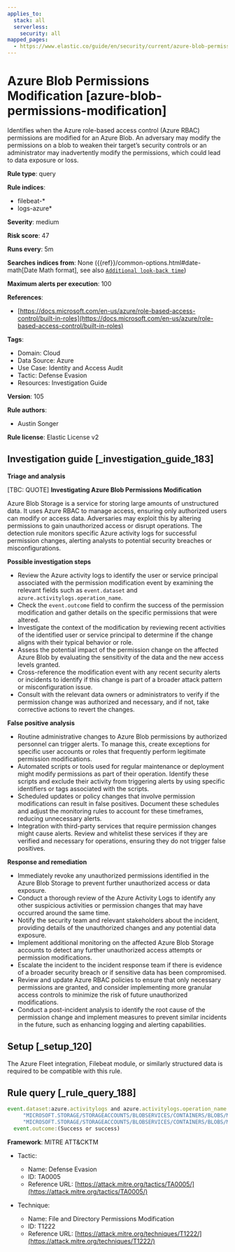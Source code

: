 ```yaml
---
applies_to:
  stack: all
  serverless:
    security: all
mapped_pages:
  - https://www.elastic.co/guide/en/security/current/azure-blob-permissions-modification.html
---
```


# Azure Blob Permissions Modification [azure-blob-permissions-modification]

Identifies when the Azure role-based access control (Azure RBAC) permissions are modified for an Azure Blob. An adversary may modify the permissions on a blob to weaken their target’s security controls or an administrator may inadvertently modify the permissions, which could lead to data exposure or loss.

**Rule type**: query

**Rule indices**:

* filebeat-*
* logs-azure*

**Severity**: medium

**Risk score**: 47

**Runs every**: 5m

**Searches indices from**: None ({{ref}}/common-options.html#date-math[Date Math format], see also [`Additional look-back time`](docs-content://solutions/security/detect-and-alert/create-detection-rule.md#rule-schedule))

**Maximum alerts per execution**: 100

**References**:

* [https://docs.microsoft.com/en-us/azure/role-based-access-control/built-in-roles](https://docs.microsoft.com/en-us/azure/role-based-access-control/built-in-roles)

**Tags**:

* Domain: Cloud
* Data Source: Azure
* Use Case: Identity and Access Audit
* Tactic: Defense Evasion
* Resources: Investigation Guide

**Version**: 105

**Rule authors**:

* Austin Songer

**Rule license**: Elastic License v2

## Investigation guide [_investigation_guide_183]

**Triage and analysis**

[TBC: QUOTE]
**Investigating Azure Blob Permissions Modification**

Azure Blob Storage is a service for storing large amounts of unstructured data. It uses Azure RBAC to manage access, ensuring only authorized users can modify or access data. Adversaries may exploit this by altering permissions to gain unauthorized access or disrupt operations. The detection rule monitors specific Azure activity logs for successful permission changes, alerting analysts to potential security breaches or misconfigurations.

**Possible investigation steps**

* Review the Azure activity logs to identify the user or service principal associated with the permission modification event by examining the relevant fields such as `event.dataset` and `azure.activitylogs.operation_name`.
* Check the `event.outcome` field to confirm the success of the permission modification and gather details on the specific permissions that were altered.
* Investigate the context of the modification by reviewing recent activities of the identified user or service principal to determine if the change aligns with their typical behavior or role.
* Assess the potential impact of the permission change on the affected Azure Blob by evaluating the sensitivity of the data and the new access levels granted.
* Cross-reference the modification event with any recent security alerts or incidents to identify if this change is part of a broader attack pattern or misconfiguration issue.
* Consult with the relevant data owners or administrators to verify if the permission change was authorized and necessary, and if not, take corrective actions to revert the changes.

**False positive analysis**

* Routine administrative changes to Azure Blob permissions by authorized personnel can trigger alerts. To manage this, create exceptions for specific user accounts or roles that frequently perform legitimate permission modifications.
* Automated scripts or tools used for regular maintenance or deployment might modify permissions as part of their operation. Identify these scripts and exclude their activity from triggering alerts by using specific identifiers or tags associated with the scripts.
* Scheduled updates or policy changes that involve permission modifications can result in false positives. Document these schedules and adjust the monitoring rules to account for these timeframes, reducing unnecessary alerts.
* Integration with third-party services that require permission changes might cause alerts. Review and whitelist these services if they are verified and necessary for operations, ensuring they do not trigger false positives.

**Response and remediation**

* Immediately revoke any unauthorized permissions identified in the Azure Blob Storage to prevent further unauthorized access or data exposure.
* Conduct a thorough review of the Azure Activity Logs to identify any other suspicious activities or permission changes that may have occurred around the same time.
* Notify the security team and relevant stakeholders about the incident, providing details of the unauthorized changes and any potential data exposure.
* Implement additional monitoring on the affected Azure Blob Storage accounts to detect any further unauthorized access attempts or permission modifications.
* Escalate the incident to the incident response team if there is evidence of a broader security breach or if sensitive data has been compromised.
* Review and update Azure RBAC policies to ensure that only necessary permissions are granted, and consider implementing more granular access controls to minimize the risk of future unauthorized modifications.
* Conduct a post-incident analysis to identify the root cause of the permission change and implement measures to prevent similar incidents in the future, such as enhancing logging and alerting capabilities.


## Setup [_setup_120]

The Azure Fleet integration, Filebeat module, or similarly structured data is required to be compatible with this rule.


## Rule query [_rule_query_188]

```js
event.dataset:azure.activitylogs and azure.activitylogs.operation_name:(
     "MICROSOFT.STORAGE/STORAGEACCOUNTS/BLOBSERVICES/CONTAINERS/BLOBS/MANAGEOWNERSHIP/ACTION" or
     "MICROSOFT.STORAGE/STORAGEACCOUNTS/BLOBSERVICES/CONTAINERS/BLOBS/MODIFYPERMISSIONS/ACTION") and
  event.outcome:(Success or success)
```

**Framework**: MITRE ATT&CKTM

* Tactic:

    * Name: Defense Evasion
    * ID: TA0005
    * Reference URL: [https://attack.mitre.org/tactics/TA0005/](https://attack.mitre.org/tactics/TA0005/)

* Technique:

    * Name: File and Directory Permissions Modification
    * ID: T1222
    * Reference URL: [https://attack.mitre.org/techniques/T1222/](https://attack.mitre.org/techniques/T1222/)



